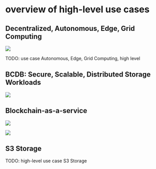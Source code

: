 
# overview of high-level use cases

## Decentralized, Autonomous, Edge, Grid Computing

![](img/edge_cloud.png)

TODO:  use case Autonomous, Edge, Grid Computing, high level

## BCDB: Secure, Scalable, Distributed Storage Workloads

![](img/bcdb.png)

## Blockchain-as-a-service 

![](img/blockchain_service.png)

![](img/blokchain_service2.png)

## S3 Storage

TODO: high-level use case S3 Storage
